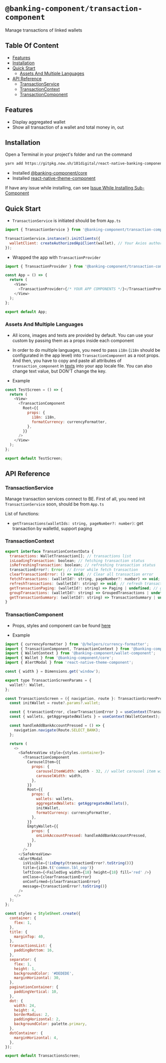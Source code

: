 # `@banking-component/transaction-component`

Manage transactions of linked wallets

## Table Of Content

- [Features](#features)
- [Installation](#installation)
- [Quick Start](#quick-start)
  - [Assets And Multiple Languages](#assets-and-multiple-languages)
- [API Reference](#api-reference)
  - [TransactionService](#transactionservice)
  - [TransactionContext](#transactioncontext)
  - [TransactionComponent](#transactioncomponent)

## Features

- Display aggregated wallet
- Show all transaction of a wallet and total money in, out

## Installation

Open a Terminal in your project's folder and run the command

```sh
yarn add https://gitpkg.now.sh/101digital/react-native-banking-components/packages/transaction-component
```

- Installed [@banking-component/core](/packages/core)
- Installed [react-native-theme-component](https://github.com/101digital/react-native-theme-component.git)

If have any issue while installing, can see [Issue While Installing Sub-Component](https://github.com/101digital/react-native-banking-components/blob/master/README.md)

## Quick Start

- `TransactionService` is initiated should be from `App.ts`

```javascript
import { TransactionService } from '@banking-component/transaction-component';

TransactionService.instance().initClients({
  walletClient: createAuthorizedApiClient(wallet), // Your Axios authorized client Wallet Url
});
```

- Wrapped the app with `TransactionProvider`

```javascript
import { TransactionProvider } from '@banking-component/transaction-component';

const App = () => {
  return (
    <View>
      <TransactionProvider>{/* YOUR APP COMPONENTS */}</TransactionProvider>
    </View>
  );
};

export default App;
```

### Assets And Multiple Languages

- All icons, images and texts are provided by default. You can use your custom by passing them as a props inside each component

- In order to do multiple languages, you need to pass `i18n` (`i18n` should be configurated in the app level) into `TransactionComponent` as a root props. And then, you have to copy and paste all attributes of `transaction_component` in [texts](transaction-component-data.json) into your app locale file. You can also change text value, but DON'T change the key.

- Example

```javascript
const TestScreen = () => {
  return (
    <View>
      <TransactionComponent
        Root={{
          props: {
            i18n: i18n,
            formatCurrency: currencyFormatter,
          },
        }}
      />
    </View>
  );
};

export default TestScreen;
```

## API Reference

### TransactionService

Manage transaction services connect to BE. First of all, you need init `TransactionService` soon, should be from `App.ts`

List of functions:

- `getTransactions(walletIds: string, pageNumber?: number)`: get transaction by walletId, support paging

### TransactionContext

```javascript
export interface TransationContextData {
  transactions: WalletTransaction[]; // transactions list
  isLoadingTransaction: boolean; // fetching transaction status
  isRefreshingTransaction: boolean; // refreshing transaction status
  transactionError?: Error; // Error while fetch transaction
  clearTransactionError: () => void; // Clear all transaction error
  fetchTransactions: (walletId?: string, pageNumber?: number) => void; // fetch transactions by wallet id and page
  refreshTransactions: (walletId?: string) => void; // refresh transactions
  getTransactionPaging: (walletId?: string) => Paging | undefined; // get current paging of transction
  groupTransactions: (walletId?: string) => GroupedTransactions | undefined; // group transaction by transaction date
  getTransactionSummary: (walletId?: string) => TransactionSummary | undefined; // get transaction summary by walletId
}
```

### TransactionComponent

- Props, styles and component can be found [here](./src/types.ts)

- Example

```javascript
import { currencyFormatter } from '@/helpers/currency-formatter';
import { TransactionComponent, TransactionContext } from '@banking-component/transaction-component';
import { WalletContext } from '@banking-component/wallet-component';
import { Wallet } from '@banking-component/core';
import { AlertModal } from 'react-native-theme-component';

const { width } = Dimensions.get('window');

export type TransactionScreenParams = {
  wallet?: Wallet,
};

const TransactionsScreen = ({ navigation, route }: TransactionScreenProps) => {
  const initWallet = route?.params?.wallet;

  const { transactionError, clearTransactionError } = useContext(TransactionContext);
  const { wallets, getAggregatedWallets } = useContext(WalletContext);

  const handleAddBankAccountPressed = () => {
    navigation.navigate(Route.SELECT_BANK);
  };

  return (
    <>
      <SafeAreaView style={styles.container}>
        <TransactionComponent
          CarouselItem={{
            props: {
              carouselItemWidth: width - 32, // wallet carousel item width
              carouselWidth: width,
            },
          }}
          Root={{
            props: {
              wallets: wallets,
              aggregatedWallets: getAggregatedWallets(),
              initWallet,
              formatCurrency: currencyFormatter,
            },
          }}
          EmptyWallet={{
            props: {
              onLinkAccountPressed: handleAddBankAccountPressed,
            },
          }}
        />
      </SafeAreaView>
      <AlertModal
        isVisible={!isEmpty(transactionError?.toString())}
        title={i18n.t('common.lbl_oop')}
        leftIcon={<FailedSvg width={18} height={18} fill='red' />}
        onClose={clearTransactionError}
        onConfirmed={clearTransactionError}
        message={transactionError?.toString()}
      />
    </>
  );
};

const styles = StyleSheet.create({
  container: {
    flex: 1,
  },
  title: {
    marginTop: 40,
  },
  transactionsList: {
    paddingBottom: 16,
  },
  separator: {
    flex: 1,
    height: 1,
    backgroundColor: '#DEDEDE',
    marginHorizontal: 30,
  },
  paginationContainer: {
    paddingVertical: 10,
  },
  dot: {
    width: 24,
    height: 4,
    borderRadius: 2,
    paddingHorizontal: 2,
    backgroundColor: palette.primary,
  },
  dotContainer: {
    marginHorizontal: 4,
  },
});

export default TransactionsScreen;
```
